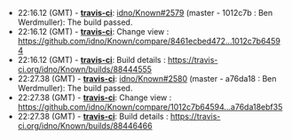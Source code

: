 * <a id="22:16.12">22:16.12 (GMT)</a> - __[travis-ci](https://github.com/travis-ci)__: <a href="https://github.com/idno/Known/issues/2579">idno/Known#2579</a> (master - 1012c7b : Ben Werdmuller): The build passed.
* <a id="22:16.12">22:16.12 (GMT)</a> - __[travis-ci](https://github.com/travis-ci)__: Change view : https://github.com/idno/Known/compare/8461ecbed472...1012c7b64594
* <a id="22:16.12">22:16.12 (GMT)</a> - __[travis-ci](https://github.com/travis-ci)__: Build details : https://travis-ci.org/idno/Known/builds/88444555
* <a id="22:27.38">22:27.38 (GMT)</a> - __[travis-ci](https://github.com/travis-ci)__: <a href="https://github.com/idno/Known/issues/2580">idno/Known#2580</a> (master - a76da18 : Ben Werdmuller): The build passed.
* <a id="22:27.38">22:27.38 (GMT)</a> - __[travis-ci](https://github.com/travis-ci)__: Change view : https://github.com/idno/Known/compare/1012c7b64594...a76da18ebf35
* <a id="22:27.38">22:27.38 (GMT)</a> - __[travis-ci](https://github.com/travis-ci)__: Build details : https://travis-ci.org/idno/Known/builds/88446466
